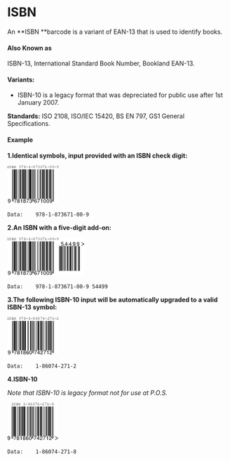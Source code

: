 # ISBN



An **ISBN **barcode is a variant of EAN-13 that is used to identify books.

#### **Also Known as**

ISBN-13, International Standard Book Number, Bookland EAN-13.

#### Variants:

* ISBN-10 is a legacy format that was depreciated for public use after 1st January 2007.

**Standards:** ISO 2108, ISO/IEC 15420, BS EN 797, GS1 General Specifications.

#### Example

**1.Identical symbols, input provided with an ISBN check digit:**

![](/assets/isbn-1.png)

```
Data:    978-1-873671-00-9
```

**2.An ISBN with a five-digit add-on:**

![](/assets/isbn-2.png)

```
Data:    978-1-873671-00-9 54499
```

**3.The following ISBN-10 input will be automatically upgraded to a valid ISBN-13 symbol:**

![](/assets/isbn-3.png)

```
Data:    1-86074-271-2
```

**4.ISBN-10**

_Note that ISBN-10 is legacy format not for use at P.O.S._

![](/assets/isbn-4.png)

```
Data:    1-86074-271-8
```




